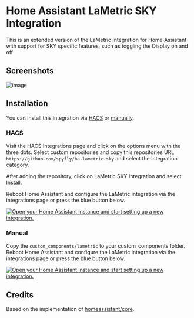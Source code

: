 # Home Assistant LaMetric SKY Integration

This is an extended version of the LaMetric Integration for Home Assistant with support for SKY specific features, such as toggling the Display on and off

## Screenshots
![image](https://github.com/spyfly/ha-lametric-sky/assets/2892832/b32977a8-3b65-46b5-bd37-7e818a149fef)

## Installation

You can install this integration via [HACS](#hacs) or [manually](#manual).

### HACS

Visit the HACS Integrations page and click on the options menu with the three dots. Select custom repositories and copy this repositories URL `https://github.com/spyfly/ha-lametric-sky` and select the Integration category.

After adding the repository, click on LaMetric SKY Integration and select Install.

Reboot Home Assistant and configure the LaMetric integration via the integrations page or press the blue button below.

[![Open your Home Assistant instance and start setting up a new integration.](https://my.home-assistant.io/badges/config_flow_start.svg)](https://my.home-assistant.io/redirect/config_flow_start/?domain=lametric)


### Manual

Copy the `custom_components/lametric` to your custom_components folder. Reboot Home Assistant and configure the LaMetric integration via the integrations page or press the blue button below.

[![Open your Home Assistant instance and start setting up a new integration.](https://my.home-assistant.io/badges/config_flow_start.svg)](https://my.home-assistant.io/redirect/config_flow_start/?domain=lametric)

## Credits

Based on the implementation of [homeassistant/core](https://github.com/home-assistant/core/tree/dev/homeassistant/components/lametric).
